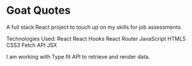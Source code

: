 # Goat Quotes

A full stack React project to touch up on my skills for job assessments.

Technologies Used:
React
React Hooks
React Router
JavaScript
HTML5
CSS3
Fetch API
JSX


I am working with Type.fit API to retrieve and render data.
